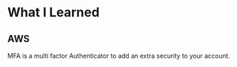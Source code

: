 # What I Learned

## AWS


MFA is a multi factor Authenticator to add an extra security to your account.

